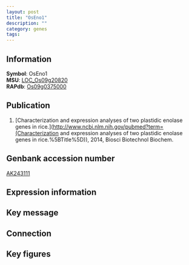```yaml
---
layout: post
title: "OsEno1"
description: ""
category: genes
tags: 
---
```


## Information
__Symbol__: OsEno1  
__MSU__: [LOC_Os09g20820](http://rice.plantbiology.msu.edu/cgi-bin/ORF_infopage.cgi?orf=LOC_Os09g20820)  
__RAPdb__: [Os09g0375000](http://rapdb.dna.affrc.go.jp/viewer/gbrowse_details/irgsp1?name=Os09g0375000)  

## Publication
1. [Characterization and expression analyses of two plastidic enolase genes in rice.](http://www.ncbi.nlm.nih.gov/pubmed?term=(Characterization and expression analyses of two plastidic enolase genes in rice.%5BTitle%5D)), 2014, Biosci Biotechnol Biochem.

## Genbank accession number
[AK243111](http://www.ncbi.nlm.nih.gov/nuccore/AK243111)

## Expression information

## Key message

## Connection

## Key figures


